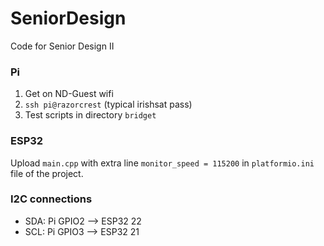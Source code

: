 # SeniorDesign
Code for Senior Design II

### Pi
1. Get on ND-Guest wifi
2. `ssh pi@razorcrest` (typical irishsat pass)
3. Test scripts in directory `bridget`

### ESP32
Upload `main.cpp` with extra line `monitor_speed = 115200` in `platformio.ini` file of the project.

### I2C connections
* SDA: Pi GPIO2 --> ESP32 22
* SCL: Pi GPIO3 --> ESP32 21
